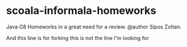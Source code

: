 # scoala-informala-homeworks
Java G8
Homeworks in a great need for a review. 
@author Sipos Zoltan.

And this line is for forking
this is not the line I'm looking for

